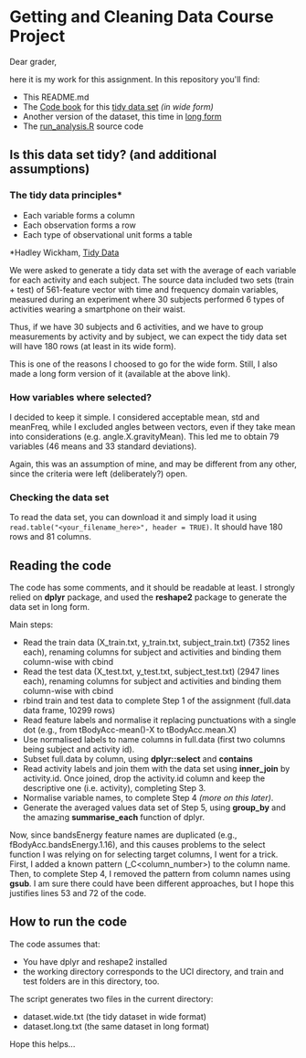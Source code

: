 # Getting and Cleaning Data Course Project

Dear grader,

here it is my work for this assignment. In this repository you'll find:

- This README.md
- The [Code book](./Codebook.md) for this [tidy data set](https://github.com/datavieri/getdata-010/blob/master/data/dataset.wide.txt) *(in wide form)*
- Another version of the dataset, this time in [long form](https://github.com/datavieri/getdata-010/blob/master/data/dataset.long.txt)
- The [run_analysis.R](https://github.com/datavieri/getdata-010/blob/master/run_analysis.R) source code

## Is this data set tidy? (and additional assumptions)

### The tidy data principles*

- Each variable forms a column
- Each observation forms a row
- Each type of observational unit forms a table 


*Hadley Wickham, [Tidy Data](http://vita.had.co.nz/papers/tidy-data.pdf)

We were asked to generate a tidy data set with the average of each variable for each activity and each subject.
The source data included two sets (train + test) of 561-feature vector with time and frequency domain variables, measured during an experiment where 30 subjects performed 6 types of activities wearing a smartphone on their waist.

Thus, if we have 30 subjects and 6 activities, and we have to group measurements by activity and by subject, we can expect the tidy data set will have 180 rows (at least in its wide form).

This is one of the reasons I choosed to go for the wide form. Still, I also made a long form version of it (available at the above link).

### How variables where selected?

I decided to keep it simple. I considered acceptable mean, std and meanFreq, while I excluded angles between vectors, even if they take mean into considerations (e.g. angle.X.gravityMean). This led me to obtain 79 variables (46 means and 33 standard deviations).

Again, this was an assumption of mine, and may be different from any other, since the criteria were left (deliberately?) open.

### Checking the data set

To read the data set, you can download it and simply load it using ```read.table("<your_filename_here>", header = TRUE)```.
It should have 180 rows and 81 columns.

## Reading the code

The code has some comments, and it should be readable at least.
I strongly relied on **dplyr** package, and used the **reshape2** package to generate the data set in long form.

Main steps:
- Read the train data (X_train.txt, y_train.txt, subject_train.txt) (7352 lines each), renaming columns for subject and activities and binding them column-wise with cbind
- Read the test data (X_test.txt, y_test.txt, subject_test.txt) (2947 lines each), renaming columns for subject and activities and binding them column-wise with cbind
- rbind train and test data to complete Step 1 of the assignment (full.data data frame, 10299 rows)
- Read feature labels and normalise it replacing punctuations with a single dot (e.g., from tBodyAcc-mean()-X to tBodyAcc.mean.X)
- Use normalised labels to name columns in  full.data (first two columns being subject and activity id).
- Subset full.data by column, using **dplyr::select** and **contains**
- Read activity labels and join them with the data set using **inner_join** by activity.id. Once joined, drop the activity.id column and keep the descriptive one (i.e. activity), completing Step 3.
- Normalise variable names, to complete Step 4 *(more on this later)*.
- Generate the averaged values data set of Step 5, using **group_by** and the amazing **summarise_each** function of dplyr. 

Now, since bandsEnergy feature names are duplicated (e.g., fBodyAcc.bandsEnergy.1.16), and this causes problems to the select function I was relying on for selecting target columns, I went for a trick. 
First, I added a known pattern (_C<column_number>) to the column name.
Then, to complete Step 4, I removed the pattern from column names using **gsub**. I am sure there could have been different approaches, but I hope this justifies lines 53 and 72 of the code.

## How to run the code

The code assumes that:
- You have dplyr and reshape2 installed
- the working directory corresponds to the UCI directory, and train and test folders are in this directory, too.

The script generates two files in the current directory:
- dataset.wide.txt (the tidy dataset in wide format)
- dataset.long.txt (the same dataset in long format)

Hope this helps...
